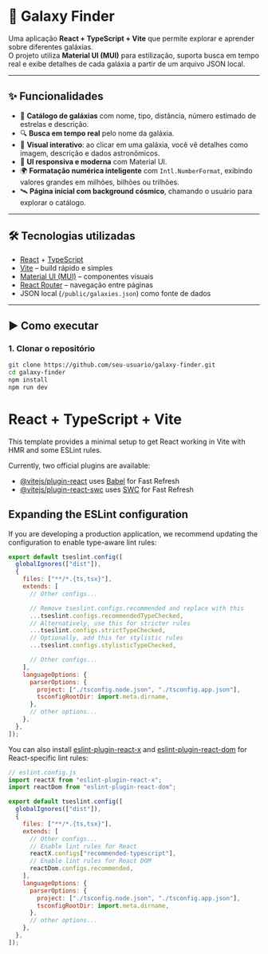 # 🌌 Galaxy Finder

Uma aplicação **React + TypeScript + Vite** que permite explorar e aprender sobre diferentes galáxias.  
O projeto utiliza **Material UI (MUI)** para estilização, suporta busca em tempo real e exibe detalhes de cada galáxia a partir de um arquivo JSON local.

---

## ✨ Funcionalidades

- 📖 **Catálogo de galáxias** com nome, tipo, distância, número estimado de estrelas e descrição.
- 🔍 **Busca em tempo real** pelo nome da galáxia.
- 🌌 **Visual interativo**: ao clicar em uma galáxia, você vê detalhes como imagem, descrição e dados astronômicos.
- 🎨 **UI responsiva e moderna** com Material UI.
- 🌍 **Formatação numérica inteligente** com `Intl.NumberFormat`, exibindo valores grandes em milhões, bilhões ou trilhões.
- 🛰 **Página inicial com background cósmico**, chamando o usuário para explorar o catálogo.

---

## 🛠 Tecnologias utilizadas

- [React](https://react.dev/) + [TypeScript](https://www.typescriptlang.org/)
- [Vite](https://vite.dev/) – build rápido e simples
- [Material UI (MUI)](https://mui.com/) – componentes visuais
- [React Router](https://reactrouter.com/) – navegação entre páginas
- JSON local (`/public/galaxies.json`) como fonte de dados

---

## ▶️ Como executar

### 1. Clonar o repositório

```bash
git clone https://github.com/seu-usuario/galaxy-finder.git
cd galaxy-finder
npm install
npm run dev
```

# React + TypeScript + Vite

This template provides a minimal setup to get React working in Vite with HMR and some ESLint rules.

Currently, two official plugins are available:

- [@vitejs/plugin-react](https://github.com/vitejs/vite-plugin-react/blob/main/packages/plugin-react) uses [Babel](https://babeljs.io/) for Fast Refresh
- [@vitejs/plugin-react-swc](https://github.com/vitejs/vite-plugin-react/blob/main/packages/plugin-react-swc) uses [SWC](https://swc.rs/) for Fast Refresh

## Expanding the ESLint configuration

If you are developing a production application, we recommend updating the configuration to enable type-aware lint rules:

```js
export default tseslint.config([
  globalIgnores(["dist"]),
  {
    files: ["**/*.{ts,tsx}"],
    extends: [
      // Other configs...

      // Remove tseslint.configs.recommended and replace with this
      ...tseslint.configs.recommendedTypeChecked,
      // Alternatively, use this for stricter rules
      ...tseslint.configs.strictTypeChecked,
      // Optionally, add this for stylistic rules
      ...tseslint.configs.stylisticTypeChecked,

      // Other configs...
    ],
    languageOptions: {
      parserOptions: {
        project: ["./tsconfig.node.json", "./tsconfig.app.json"],
        tsconfigRootDir: import.meta.dirname,
      },
      // other options...
    },
  },
]);
```

You can also install [eslint-plugin-react-x](https://github.com/Rel1cx/eslint-react/tree/main/packages/plugins/eslint-plugin-react-x) and [eslint-plugin-react-dom](https://github.com/Rel1cx/eslint-react/tree/main/packages/plugins/eslint-plugin-react-dom) for React-specific lint rules:

```js
// eslint.config.js
import reactX from "eslint-plugin-react-x";
import reactDom from "eslint-plugin-react-dom";

export default tseslint.config([
  globalIgnores(["dist"]),
  {
    files: ["**/*.{ts,tsx}"],
    extends: [
      // Other configs...
      // Enable lint rules for React
      reactX.configs["recommended-typescript"],
      // Enable lint rules for React DOM
      reactDom.configs.recommended,
    ],
    languageOptions: {
      parserOptions: {
        project: ["./tsconfig.node.json", "./tsconfig.app.json"],
        tsconfigRootDir: import.meta.dirname,
      },
      // other options...
    },
  },
]);
```
